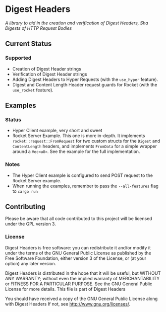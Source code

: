 # Digest Headers
_A library to aid in the creation and verification of Digest Headers, Sha Digests of HTTP Request
Bodies_

## Current Status
### Supported
 - Creation of Digest Header strings
 - Verification of Digest Header strings
 - Adding Digest Headers to Hyper Requests (with the `use_hyper` feature).
 - Digest and Content Length Header request guards for Rocket (with the `use_rocket` feature).

## Examples
### Status
 - Hyper Client example, very short and sweet
 - Rocket Server Example. This one is more in-depth. It implements `rocket::request::FromRequest`
   for two custom structs for the `Digest` and `ContentLength` headers, and implements `FromData`
   for a simple wrapper around a `Vec<u8>`. See the example for the full implementation.

### Notes
 - The Hyper Client example is configured to send POST request to the Rocket Server example.
 - When running the examples, remember to pass the `--all-features` flag to `cargo run`

## Contributing
Please be aware that all code contributed to this project will be licensed under the GPL version 3.

### License
Digest Headers is free software: you can redistribute it and/or modify it under the terms of the GNU General Public License as published by the Free Software Foundation, either version 3 of the License, or (at your option) any later version.

Digest Headers is distributed in the hope that it will be useful, but WITHOUT ANY WARRANTY; without even the implied warranty of MERCHANTABILITY or FITNESS FOR A PARTICULAR PURPOSE. See the GNU General Public License for more details. This file is part of Digest Headers

You should have received a copy of the GNU General Public License along with Digest Headers If not, see http://www.gnu.org/licenses/.
